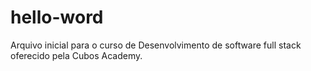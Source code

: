 # hello-word

Arquivo inicial para o curso de Desenvolvimento de software full stack oferecido pela Cubos Academy.